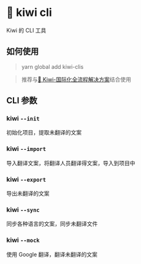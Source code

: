 # 🐤 kiwi cli

Kiwi 的 CLI 工具

## 如何使用

> yarn global add kiwi-clis

> 推荐与[🐤 Kiwi-国际化全流程解决方案](https://github.com/alibaba/kiwi)结合使用

## CLI 参数
### kiwi `--init`
初始化项目，提取未翻译的文案

### kiwi `--import`
导入翻译文案，将翻译人员翻译得文案，导入到项目中

### kiwi `--export`
导出未翻译的文案

### kiwi `--sync`
同步各种语言的文案，同步未翻译文件

### kiwi `--mock`
使用 Google 翻译，翻译未翻译的文案